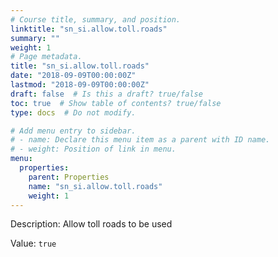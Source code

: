 ```yaml
---
# Course title, summary, and position.
linktitle: "sn_si.allow.toll.roads"
summary: ""
weight: 1
# Page metadata.
title: "sn_si.allow.toll.roads"
date: "2018-09-09T00:00:00Z"
lastmod: "2018-09-09T00:00:00Z"
draft: false  # Is this a draft? true/false
toc: true  # Show table of contents? true/false
type: docs  # Do not modify.

# Add menu entry to sidebar.
# - name: Declare this menu item as a parent with ID name.
# - weight: Position of link in menu.
menu:
  properties:
    parent: Properties
    name: "sn_si.allow.toll.roads"
    weight: 1
---
```


Description: Allow toll roads to be used


Value: `true`